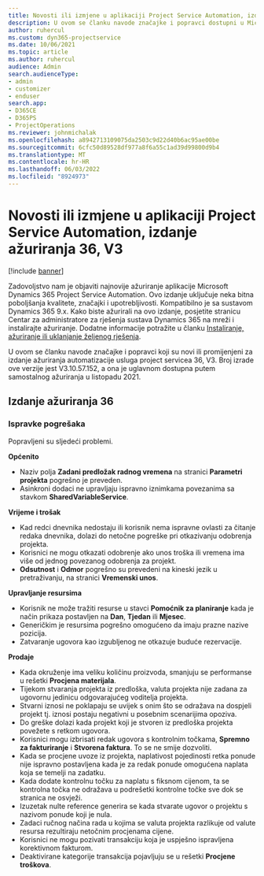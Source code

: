 ```yaml
---
title: Novosti ili izmjene u aplikaciji Project Service Automation, izdanje ažuriranja 36, V3
description: U ovom se članku navode značajke i popravci dostupni u Microsoft Dynamics 365 Project Service Automation ažuriranju izdanja 36, V3.
author: ruhercul
ms.custom: dyn365-projectservice
ms.date: 10/06/2021
ms.topic: article
ms.author: ruhercul
audience: Admin
search.audienceType:
- admin
- customizer
- enduser
search.app:
- D365CE
- D365PS
- ProjectOperations
ms.reviewer: johnmichalak
ms.openlocfilehash: a8942713109075da2503c9d22d40b6ac95ae00be
ms.sourcegitcommit: 6cfc50d89528df977a8f6a55c1ad39d99800d9b4
ms.translationtype: MT
ms.contentlocale: hr-HR
ms.lasthandoff: 06/03/2022
ms.locfileid: "8924973"
---
```

# <a name="whats-new-or-changed-in-project-service-automation-update-release-36-v3"></a>Novosti ili izmjene u aplikaciji Project Service Automation, izdanje ažuriranja 36, V3

[!include [banner](../includes/psa-now-project-operations.md)]

Zadovoljstvo nam je objaviti najnovije ažuriranje aplikacije Microsoft Dynamics 365 Project Service Automation. Ovo izdanje uključuje neka bitna poboljšanja kvalitete, značajki i upotrebljivosti. Kompatibilno je sa sustavom Dynamics 365 9.x. Kako biste ažurirali na ovo izdanje, posjetite stranicu Centar za administratore za rješenja sustava Dynamics 365 na mreži i instalirajte ažuriranje. Dodatne informacije potražite u članku [Instaliranje, ažuriranje ili uklanjanje željenog rješenja](/power-platform/admin/install-remove-preferred-solution).

U ovom se članku navode značajke i popravci koji su novi ili promijenjeni za izdanje ažuriranja automatizacije usluga project servicea 36, V3. Broj izrade ove verzije jest V3.10.57.152, a ona je uglavnom dostupna putem samostalnog ažuriranja u listopadu 2021.

## <a name="update-release-36"></a>Izdanje ažuriranja 36

### <a name="bug-fixes"></a>Ispravke pogrešaka

Popravljeni su sljedeći problemi.

**Općenito**
- Naziv polja **Zadani predložak radnog vremena** na stranici **Parametri projekta** pogrešno je preveden.
- Asinkroni dodaci ne upravljaju ispravno iznimkama povezanima sa stavkom **SharedVariableService**.

**Vrijeme i trošak**
- Kad redci dnevnika nedostaju ili korisnik nema ispravne ovlasti za čitanje redaka dnevnika, dolazi do netočne pogreške pri otkazivanju odobrenja projekta.
- Korisnici ne mogu otkazati odobrenje ako unos troška ili vremena ima više od jednog povezanog odobrenja za projekt.
- **Odsutnost** i **Odmor** pogrešno su prevedeni na kineski jezik u pretraživanju, na stranici **Vremenski unos**.

**Upravljanje resursima**
- Korisnik ne može tražiti resurse u stavci **Pomoćnik za planiranje** kada je način prikaza postavljen na **Dan**, **Tjedan** ili **Mjesec**.
- Generičkim je resursima pogrešno omogućeno da imaju prazne nazive pozicija. 
- Zatvaranje ugovora kao izgubljenog ne otkazuje buduće rezervacije.

**Prodaje**
- Kada okruženje ima veliku količinu proizvoda, smanjuju se performanse u rešetki **Procjena materijala**.
- Tijekom stvaranja projekta iz predloška, valuta projekta nije zadana za ugovornu jedinicu odgovarajućeg voditelja projekta.
- Stvarni iznosi ne poklapaju se uvijek s onim što se odražava na dospjeli projekt tj. iznosi postaju negativni u posebnim scenarijima opoziva.
- Do greške dolazi kada projekt koji je stvoren iz predloška projekta povežete s retkom ugovora.
- Korisnici mogu izbrisati redak ugovora s kontrolnim točkama, **Spremno za fakturiranje** i **Stvorena faktura**. To se ne smije dozvoliti.
- Kada se procjene uvoze iz projekta, naplativost pojedinosti retka ponude nije ispravno postavljena kada je za redak ponude omogućena naplata koja se temelji na zadatku.
- Kada dodate kontrolnu točku za naplatu s fiksnom cijenom, ta se kontrolna točka ne odražava u podrešetki kontrolne točke sve dok se stranica ne osvježi.
- Izuzetak nulte reference generira se kada stvarate ugovor o projektu s nazivom ponude koji je nula.
- Zadaci ručnog načina rada u kojima se valuta projekta razlikuje od valute resursa rezultiraju netočnim procjenama cijene.
- Korisnici ne mogu pozivati transakciju koja je uspješno ispravljena korektivnom fakturom.
- Deaktivirane kategorije transakcija pojavljuju se u rešetki **Procjene troškova**.



